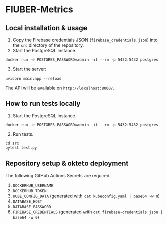 # FIUBER-Metrics

## Local installation & usage

1. Copy the Firebase credentials JSON (`firebase_credentials.json`) into the `src` directory of the repository.
2. Start the PostgreSQL instance.
```
docker run -e POSTGRES_PASSWORD=admin -it --rm -p 5432:5432 postgres
```
3. Start the server:
```
uvicorn main:app --reload
```

The API will be available on `http://localhost:8000/`.

## How to run tests locally
1. Start the PostgreSQL instance.
```
docker run -e POSTGRES_PASSWORD=admin -it --rm -p 5432:5432 postgres
```
2. Run tests.
```
cd src
pytest test.py
```

## Repository setup & okteto deployment

The following GitHub Actions Secrets are required:
1. `DOCKERHUB_USERNAME`
2. `DOCKERHUB_TOKEN`
3. `KUBE_CONFIG_DATA` (generated with `cat kubeconfig.yaml | base64 -w 0`)
4. `DATABASE_HOST`
5. `DATABASE_PASSWORD`
6. `FIREBASE_CREDENTIALS` (generated with `cat firebase-credentials.json | base64 -w 0`)
